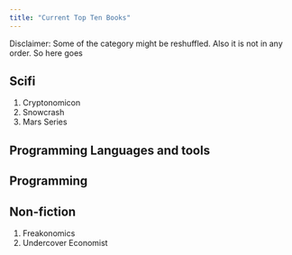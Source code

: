 ```yaml
---
title: "Current Top Ten Books"
---
```


Disclaimer: Some of the category might be reshuffled. Also it is not in any order. So here goes

## Scifi

1. Cryptonomicon
2. Snowcrash
3. Mars Series


## Programming Languages and tools


## Programming


## Non-fiction

1. Freakonomics
2. Undercover Economist
